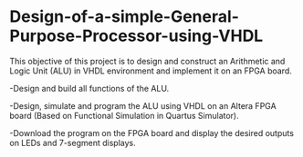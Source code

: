 # Design-of-a-simple-General-Purpose-Processor-using-VHDL

This objective of this project is to design and  construct an  Arithmetic and  Logic 
Unit (ALU) in VHDL environment and implement it on an FPGA board. 

 -Design and build all functions of the ALU.
 
 -Design,  simulate  and  program  the  ALU  using  VHDL  on
an  Altera  FPGA  board  (Based 
on Functional Simulation in Quartus Simulator).

-Download the program on the FPGA board and display the desired outputs on LEDs and 7-segment displays.
